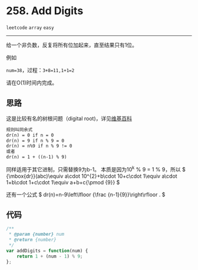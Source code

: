 # 258. Add Digits

`leetcode` `array` `easy`

---

给一个非负数，反复将所有位加起来，直至结果只有1位。

例如

`num=38`，过程：`3+8=11,1+1=2`

请在O(1)时间内完成。

## 思路

这是比较有名的树根问题（digital root)，详见[维基百科](https://en.wikipedia.org/wiki/Digital_root)
```md
规则叫同余式
dr(n) = 0 if n = 0
dr(n) = 9 if n % 9 = 0
dr(n) = n%9 if n % 9 != 0
或者
dr(n) = 1 + ((n-1) % 9)
```
同样适用于其它进制，只需替换9为b-1。
本质是因为10<sup>k</sup> % 9 = 1 % 9，所以
$ {\mbox{dr}}(abc)\equiv a\cdot 10^{2}+b\cdot 10+c\cdot 1\equiv a\cdot 1+b\cdot 1+c\cdot 1\equiv a+b+c{\pmod  {9}} $

还有一个公式
$ dr(n)=n-9\left\lfloor {\frac  {n-1}{9}}\right\rfloor . $

## 代码
```js
/**
 * @param {number} num
 * @return {number}
 */
var addDigits = function(num) {
    return 1 + (num - 1) % 9;
};
```





